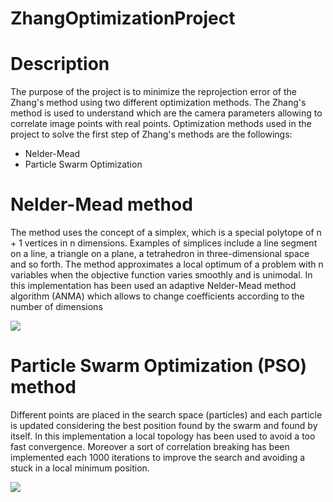 # ZhangOptimizationProject
# Description
The purpose of the project is to minimize the reprojection error of the Zhang's method using two different optimization methods.
The Zhang's method is used to understand which are the camera parameters allowing to correlate image points with real points. Optimization methods used in the project to solve the first step of Zhang's methods are the followings:
* Nelder-Mead
* Particle Swarm Optimization

# Nelder-Mead method
The method uses the concept of a simplex, which is a special polytope of n + 1 vertices in n dimensions. Examples of simplices include a line segment on a line, a triangle on a plane, a tetrahedron in three-dimensional space and so forth.
The method approximates a local optimum of a problem with n variables when the objective function varies smoothly and is unimodal.
In this implementation has been used an adaptive Nelder-Mead method algorithm (ANMA) which allows to change coefficients according to the number of dimensions

<img align="center" src="https://rodolfoferro.files.wordpress.com/2017/02/gif1.gif">

# Particle Swarm Optimization (PSO) method
Different points are placed in the search space (particles) and each particle is updated considering the best position found by the swarm and found by itself.
In this implementation a local topology has been used to avoid a too fast convergence. Moreover a sort of correlation breaking has been implemented each 1000 iterations to improve the search and avoiding a stuck in a local minimum position.

<img align="center" src="https://upload.wikimedia.org/wikipedia/commons/e/ec/ParticleSwarmArrowsAnimation.gif">                                                                                                     
